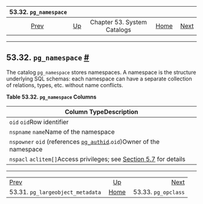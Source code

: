 <!--?xml version="1.0" encoding="UTF-8" standalone="no"?-->

|                              53.32. `pg_namespace`                             |                                                   |                             |                                                       |                                                      |
| :----------------------------------------------------------------------------: | :------------------------------------------------ | :-------------------------: | ----------------------------------------------------: | ---------------------------------------------------: |
| [Prev](catalog-pg-largeobject-metadata.html "53.31. pg_largeobject_metadata")  | [Up](catalogs.html "Chapter 53. System Catalogs") | Chapter 53. System Catalogs | [Home](index.html "PostgreSQL 17devel Documentation") |  [Next](catalog-pg-opclass.html "53.33. pg_opclass") |

***

## 53.32. `pg_namespace` [#](#CATALOG-PG-NAMESPACE)



The catalog `pg_namespace` stores namespaces. A namespace is the structure underlying SQL schemas: each namespace can have a separate collection of relations, types, etc. without name conflicts.

**Table 53.32. `pg_namespace` Columns**

| Column TypeDescription                                                                                            |
| ----------------------------------------------------------------------------------------------------------------- |
| `oid` `oid`Row identifier                                                                                         |
| `nspname` `name`Name of the namespace                                                                             |
| `nspowner` `oid` (references [`pg_authid`](catalog-pg-authid.html "53.8. pg_authid").`oid`)Owner of the namespace |
| `nspacl` `aclitem[]`Access privileges; see [Section 5.7](ddl-priv.html "5.7. Privileges") for details             |

***

|                                                                                |                                                       |                                                      |
| :----------------------------------------------------------------------------- | :---------------------------------------------------: | ---------------------------------------------------: |
| [Prev](catalog-pg-largeobject-metadata.html "53.31. pg_largeobject_metadata")  |   [Up](catalogs.html "Chapter 53. System Catalogs")   |  [Next](catalog-pg-opclass.html "53.33. pg_opclass") |
| 53.31. `pg_largeobject_metadata`                                               | [Home](index.html "PostgreSQL 17devel Documentation") |                                  53.33. `pg_opclass` |
